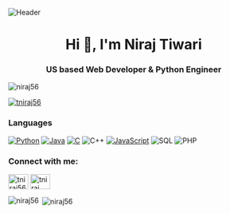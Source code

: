 ![Header](https://i.imgur.com/qZ1yXuu.jpg)
<h1 align="center">Hi 👋, I'm Niraj Tiwari</h1>
<h3 align="center">US based Web Developer & Python Engineer</h3>

<p align="left"> <img src="https://komarev.com/ghpvc/?username=niraj56&label=Profile%20views&color=0e75b6&style=flat" alt="niraj56" /> </p>

<p align="left"> <a href="https://twitter.com/tniraj56" target="blank"><img src="https://img.shields.io/twitter/follow/tniraj56?logo=twitter&style=for-the-badge" alt="tniraj56" /></a> </p>

### Languages

[![Python](https://img.shields.io/badge/-Python-000?&logo=python)](https://github.com/niraj56?tab=repositories&q=&type=&language=python)
[![Java](https://img.shields.io/badge/-Java-000?&logo=Java&logoColor=007396)](https://github.com/niraj56?tab=repositories&q=&type=&language=java)
[![C](https://img.shields.io/badge/-C-000?&logo=C)](https://github.com/niraj56?tab=repositories&q=&type=&language=c)
![C++](https://img.shields.io/badge/-C++-000?&logo=c%2b%2b&logoColor=00599C)
[![JavaScript](https://img.shields.io/badge/-JavaScript-000?&logo=JavaScript&logoColor=ddc508)](https://github.com/niraj56?tab=repositories&q=&type=&language=javascript)
![SQL](https://img.shields.io/badge/-SQL-000?&logo=MySQL&logoColor=4479A1)
![PHP](https://img.shields.io/badge/-PHP-23777BB4&logo=PHP&logoColor=4479A1)

<h3 align="left">Connect with me:</h3>
<p align="left">
<a href="https://twitter.com/tniraj56" target="blank"><img align="center" src="https://cdn.jsdelivr.net/npm/simple-icons@3.0.1/icons/twitter.svg" alt="tniraj56" height="30" width="40" /></a>
<a href="https://linkedin.com/in/tniraj" target="blank"><img align="center" src="https://cdn.jsdelivr.net/npm/simple-icons@3.0.1/icons/linkedin.svg" alt="tniraj" height="30" width="40" /></a>
</p>

<p><img align="left" src="https://github-readme-stats.vercel.app/api/top-langs?username=niraj56&show_icons=true&locale=en&layout=compact" alt="niraj56" /></p>

<p>&nbsp;<img align="center" src="https://github-readme-stats.vercel.app/api?username=niraj56&show_icons=true&locale=en" alt="niraj56" /></p>
